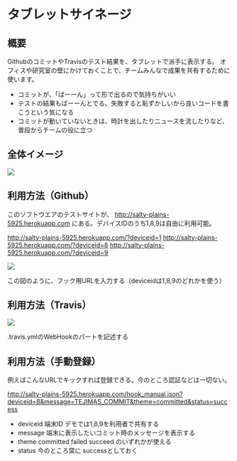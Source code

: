 タブレットサイネージ
==================

概要
----------
GithubのコミットやTravisのテスト結果を、タブレットで派手に表示する。
オフィスや研究室の壁にかけておくことで、チームみんなで成果を共有するために使います。

 * コミットが、「ばーーん」って形で出るので気持ちがいい
 * テストの結果もばーーんとでる、失敗すると恥ずかしいから良いコードを書こうという気になる
 * コミットが動いていないときは、時計を出したりニュースを流したりなど、普段からチームの役に立つ

全体イメージ
----------
<img src="http://p.pne.jp/d/201211272340.png">


利用方法（Github）
-------------------

このソフトウエアのテストサイトが、
http://salty-plains-5925.herokuapp.com
にある。デバイスIDのうち1,8,9は自由に利用可能。

http://salty-plains-5925.herokuapp.com/?deviceid=1
http://salty-plains-5925.herokuapp.com/?deviceid=8
http://salty-plains-5925.herokuapp.com/?deviceid=9

 

<img src="http://p.pne.jp/d/700/201211272347.png">

この図のように、フック用URLを入力する（deviceidは1,8,9のどれかを使う）


利用方法（Travis）
------------------

<img src="http://p.pne.jp/d/700/201211272349.png">

.travis.ymlのWebHookのパートを記述する

利用方法（手動登録）
-------------------

例えばこんなURLでキックすれば登録できる。今のところ認証などは一切ない。

http://salty-plains-5925.herokuapp.com/hook_manual.json?deviceid=8&message=TEJIMAS_COMMIT&theme=committed&status=success

 * deviceid 端末ID デモでは1,8,9を利用者で共有する
 * message 端末に表示したいコミット時のメッセージを表示する
 * theme committed failed succeed のいずれかが使える
 * status 今のところ常に successとしておく
